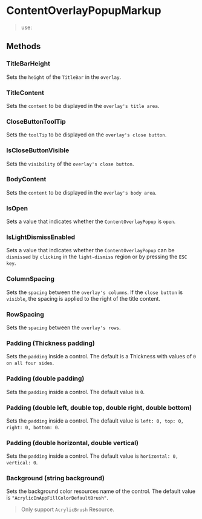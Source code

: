 # ContentOverlayPopupMarkup

> use:
>
> 

## Methods

### TitleBarHeight
Sets the `height` of the `TitleBar` in the `overlay`.

### TitleContent
Sets the `content` to be displayed in the `overlay's title area`.

### CloseButtonToolTip
Sets the `toolTip` to be displayed on the `overlay's close button`.

### IsCloseButtonVisible
Sets the `visibility` of the `overlay's close button`.

### BodyContent
Sets the `content` to be displayed in the `overlay's body area`.

### IsOpen
Sets a value that indicates whether the `ContentOverlayPopup` is `open`.

### IsLightDismissEnabled
Sets a value that indicates whether the `ContentOverlayPopup` can be `dismissed` by `clicking` in the `light-dismiss` region or by pressing the `ESC key`.

### ColumnSpacing
Sets the `spacing` between the `overlay's columns`. If the `close button` is `visible`, the spacing is applied to the right of the title content.

### RowSpacing
Sets the `spacing` between the `overlay's rows`.

### Padding (Thickness padding)
Sets the `padding` inside a control. The default is a Thickness with values of `0 on all four sides`.

### Padding (double padding)
Sets the `padding` inside a control. The default value is `0`.

### Padding (double left, double top, double right, double bottom)
Sets the `padding` inside a control. The default value is `left: 0, top: 0, right: 0, bottom: 0`.

### Padding (double horizontal, double vertical)
Sets the `padding` inside a control. The default value is `horizontal: 0, vertical: 0`.

### Background (string background)
Sets the background color resources name of the control. The default value is `"AcrylicInAppFillColorDefaultBrush"`.
> Only support `AcrylicBrush` Resource. 



